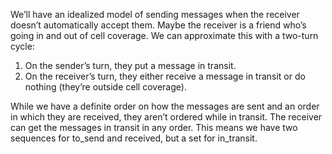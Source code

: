 We’ll have an idealized model of sending messages when the receiver
doesn’t automatically accept them. Maybe the receiver is a friend who’s going in and out
of cell coverage. We can approximate this with a two-turn cycle:

1. On the sender’s turn, they put a message in transit.
2. On the receiver’s turn, they either receive a message in transit or
do nothing (they’re outside cell coverage).

While we have a definite order on how the messages are sent and an order in which
they are received, they aren’t ordered while in transit. The receiver can get the messages
in transit in any order. This means we have two sequences for to_send and received, but
a set for in_transit.